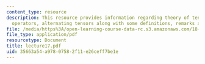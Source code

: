 ```yaml
---
content_type: resource
description: This resource provides information regarding theory of tensors, pullback
  operators, alternating tensors along with some definitions, remarks and proofs.
file: /media/https%3A/open-learning-course-data-rc.s3.amazonaws.com/18-101-analysis-ii-fall-2005/35663a54a97807582f11e26ceff7be1e_lecture17.pdf
file_type: application/pdf
resourcetype: Document
title: lecture17.pdf
uid: 35663a54-a978-0758-2f11-e26ceff7be1e
---
```


